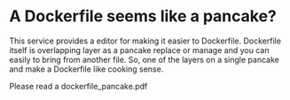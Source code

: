 # A Dockerfile seems like a pancake?

This service provides a editor for making it easier to Dockerfile.
Dockerfile itself is overlapping layer as a pancake replace or manage and you can easily to bring from another file.
So, one of the layers on a single pancake and make a Dockerfile like cooking sense.

Please read a dockerfile_pancake.pdf
